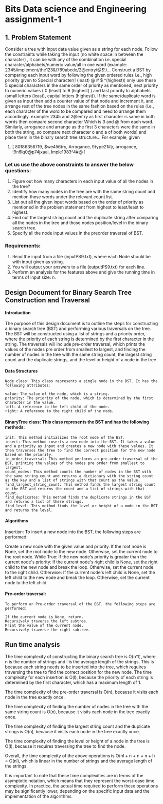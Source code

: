 # Bits Data science and Engineering assignment-1

## 1. Problem Statement

Consider a tree with input data value given as a string for each node. Follow the constraints while taking the input (no white space in between the character) , it can be with any of the combination i.e. special character/alphabets/numeric value/all in one word (example: 2345/implement/the123&/789abcde/2@entry/@$!)...
Construct a BST by comparing each input word by following the given ordered rules i.e., high priority given to Special character(! (least) @ # $ ^(highest)) only use these 5 special characters in the same order of priority as mentioned, next priority to numeric values ( 0 (least) to 9 (highest) ) and last priority to alphabets (small letters (least), capital letters (highest)). If the same/duplicate word is given as input then add a counter value of that node and increment it, and arrange rest of the tree nodes in the same fashion based on the rules (i.e., each character of the word to be compared and need to arrange them accordingly. example: 2345 and 2@entry as first character is same in both words then compare second character Which is 3 and @ from each word. Similarly, arrogance and arrange as the first 3 characters were the same in both the string, so compare next character o and a of both words) and place them in the binary search tree structure...
For example, given
1. [ 80186356719, $we456try, Arrogance, 9type21#jr, arrogance, !9n6lq0@p74jxaal, Imple1983^4#@ ]

### Let us use the above constraints to answer the below questions:

1. Figure out how many characters in each input value of all the nodes in the tree?
2. Identify how many nodes in the tree are with the same string count and mention those words under the relevant count list.
3. List out all the given input words based on the order of priority as mentioned in the problem statement from highest to least/least to highest.
4. Find out the largest string count and the duplicate string after comparing all the nodes in the tree and those nodes position/level in the binary search tree.
5. Specify all the node input values in the preorder traversal of BST.

### Requirements:

1. Read the input from a file (inputPS9.txt), where each Node should be with input given as string.
2. You will output your answers to a file (outputPS9.txt) for each line.
3. Perform an analysis for the features above and give the running time in terms of input size: n.


## Design Document for Binary Search Tree Construction and Traversal

#### Introduction
The purpose of this design document is to outline the steps for constructing a binary search tree (BST) and performing various traversals on the tree. The BST will be constructed using a list of strings and a priority order, where the priority of each string is determined by the first character in the string. The traversals will include pre-order traversal, which prints the values of the nodes pre order from smallest to largest, and finding the number of nodes in the tree with the same string count, the largest string count and the duplicate strings, and the level or height of a node in the tree.

#### Data Structures
    Node class: This class represents a single node in the BST. It has the following attributes:

    value: The value of the node, which is a string.
    priority: The priority of the node, which is determined by the first character in the value.
    left: A reference to the left child of the node.
    right: A reference to the right child of the node.

#### BinaryTree class: This class represents the BST and has the following methods:

    init: This method initializes the root node of the BST.
    insert: This method inserts a new node into the BST. It takes a value and a priority as input and creates a new node with these values. It then traverses the tree to find the correct position for the new node based on the priority.
    in_order_traversal: This method performs an pre-order traversal of the BST, printing the values of the nodes pre order from smallest to largest.
    count_nodes: This method counts the number of nodes in the BST with the same string count and returns a dictionary with the string count as the key and a list of strings with that count as the value.
    find_largest_string_count: This method finds the largest string count in the BST and returns the count and a list of strings with that count.
    find_duplicates: This method finds the duplicate strings in the BST and returns a list of these strings.
    find_level: This method finds the level or height of a node in the BST and returns the level.

#### Algorithms

Insertion: To insert a new node into the BST, the following steps are performed:

Create a new node with the given value and priority.
    If the root node is None, set the root node to the new node.
    Otherwise, set the current node to the root node.
    While True:
        If the new node's priority is greater than the current node's priority:
        If the current node's right child is None, set the right child to the new node and break the loop.
        Otherwise, set the current node to the right child.
        Otherwise:
        If the current node's left child is None, set the left child to the new node and break the loop.
        Otherwise, set the current node to the left child.

#### Pre-order traversal: 
    To perform an Pre-order traversal of the BST, the following steps are performed:

    If the current node is None, return.
    Recursively traverse the left subtree.
    Print the value of the current node.
    Recursively traverse the right subtree.

## Run time analysis

The time complexity of constructing the binary search tree is O(n*l),
 where n is the number of strings and l is the average length of the strings. 
 This is because each string needs to be inserted into the tree, 
 which requires traversing the tree to find the correct position for the new node. 
 The time complexity for each insertion is O(l), 
 because the priority of each string is determined by the first character, which has a maximum length of 1.

The time complexity of the pre-order traversal is O(n), because it visits each node in the tree exactly once.

The time complexity of finding the number of nodes in the tree with the same string count is O(n), 
because it visits each node in the tree exactly once.

The time complexity of finding the largest string count and the duplicate strings is O(n), 
because it visits each node in the tree exactly once.

The time complexity of finding the level or height of a node in the tree is O(l), 
because it requires traversing the tree to find the node.

Overall, the time complexity of the above operations is O(nl + n + n + n + l) = O(nl), 
which is linear in the number of strings and the average length of the strings.

It is important to note that these time complexities are in terms of the asymptotic notation, 
which means that they represent the worst-case time complexity. 
In practice, the actual time required to perform these operations may be significantly lower,
depending on the specific input data and the implementation of the algorithms.